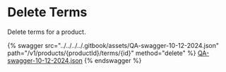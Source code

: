 # Delete Terms

Delete terms for a product.

{% swagger src="../../../../.gitbook/assets/QA-swagger-10-12-2024.json" path="/v1/products/{productId}/terms/{id}" method="delete" %}
[QA-swagger-10-12-2024.json](../../../../.gitbook/assets/QA-swagger-10-12-2024.json)
{% endswagger %}
